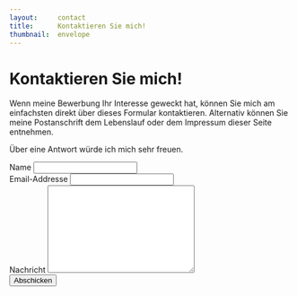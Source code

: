 ```yaml
---
layout:     contact
title:      Kontaktieren Sie mich!
thumbnail:  envelope
---
```


<div class="container-fluid index">
<!--  <div class="row index all-posts">-->
  <div id="contact">

<h1 class="header author-header">Kontaktieren Sie mich!</h1>

<div class="contactContent">
<p class="intro">Wenn meine Bewerbung Ihr Interesse geweckt hat, können Sie mich am einfachsten direkt über dieses Formular kontaktieren. Alternativ können Sie meine Postanschrift dem Lebenslauf oder dem Impressum dieser Seite entnehmen.</p>
<p class="intro">Über eine Antwort würde ich mich sehr freuen.</p>

	
 <div id="search-container">
   <form action="http://formspree.io/annika.hamachers@uni-muenster.de" method="POST">
    <label for="name">Name</label>    
    <input type="text" id="name" name="name" class="full-width"><br>
    <label for="email">Email-Addresse</label>
    <input type="email" id="email" name="_replyto" class="full-width"><br>
    <label for="message">Nachricht</label>
    <textarea name="message" id="message" cols="30" rows="10" class="full-width"></textarea><br>
    <input type="submit" value="Abschicken" class="button">
  </form>
 </div>

</div>
</div>
</div>
